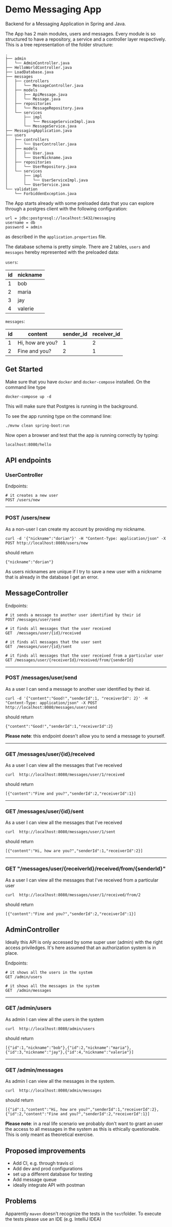 # Demo Messaging App

Backend for a Messaging Application in Spring and Java.

The App has 2 main modules, users and messages. Every module is so structured
to have a repository, a service and a controller layer respectively.
This is a tree representation of the folder structure:
```$xslt
.
├── admin
│   └── AdminController.java
├── HelloWorldController.java
├── LoadDatabase.java
├── messages
│   ├── controllers
│   │   └── MessageController.java
│   ├── models
│   │   ├── ApiMessage.java
│   │   └── Message.java
│   ├── repositories
│   │   └── MessageRepository.java
│   └── services
│       ├── impl
│       │   └── MessageServiceImpl.java
│       └── MessageService.java
├── MessagingApplication.java
├── users
│   ├── controllers
│   │   └── UserController.java
│   ├── models
│   │   ├── User.java
│   │   └── UserNickname.java
│   ├── repositories
│   │   └── UserRepository.java
│   └── services
│       ├── impl
│       │   └── UserServiceImpl.java
│       └── UserService.java
└── validation
    └── ForbiddenException.java

```
The App starts already with some preloaded data that you can explore 
through a postgres client with the following configuration:
```$xslt
url = jdbc:postgresql://localhost:5432/messaging
username = db
password = admin
```
as described in the `application.properties` file.

The database schema is pretty simple. There are 2 tables, `users` and `messages`
hereby represented with the preloaded data:

`users`:

| id          | nickname    |
| ----------- | ----------- |
| 1           | bob         |
| 2           | maria       |
| 3           | jay         |
| 4           | valerie     |

`messages`:

| id          | content           | sender_id | receiver_id |
| ----------- | -----------       | --------- | ----------- |
| 1           | Hi, how are you?  | 1         | 2           |
| 2           | Fine and you?     | 2         | 1           |


## Get Started

Make sure that you have `docker` and `docker-compose` installed.
On the command line type 
```$xslt
docker-compose up -d
```
This will make sure that Postgres is running in the background.


To see the app running type on the command line:
```$xslt
./mvnw clean spring-boot:run
```

Now open a browser and test that the app is running correctly by typing:
```$xslt
localhost:8080/hello
```
## API endpoints
### UserController

Endpoints:
```$xslt
# it creates a new user
POST /users/new
```

---
### POST /users/new

As a non-user I can create my account by providing my nickname.
```$xslt
curl -d '{"nickname":"dorian"}' -H "Content-Type: application/json" -X POST http://localhost:8080/users/new
```
should return
```$xslt
{"nickname":"dorian"}
```

As users nicknames are unique if I try to save a new user with a nickname that is already in the database I get an error.



## MessageController

Endpoints:
```$xslt
# it sends a message to another user identified by their id
POST /messages/user/send

# it finds all messages that the user received
GET  /messages/user/{id}/received

# it finds all messages that the user sent
GET  /messages/user/{id}/sent

# it finds all messages that the user received from a particular user
GET /messages/user/{receiverId}/received/from/{senderId}
```
---
### POST /messages/user/send

As a user I can send a message to another user identified by their id.

```$xslt
curl -d '{"content":"Good!","senderId":1, "receiverId": 2}' -H "Content-Type: application/json" -X POST http://localhost:8080/messages/user/send
```

should return
```$xslt
{"content":"Good!","senderId":1,"receiverId":2}
```
**Please note**: this endpoint doesn't allow you to send a message to yourself.

---
### GET /messages/user/{id}/received

As a user I can view all the messages that I've received

```$xslt
curl  http://localhost:8080/messages/user/1/received
```

should return
```$xslt
[{"content":"Fine and you?","senderId":2,"receiverId":1}]
```
---
### GET /messages/user/{id}/sent

As a user I can view all the messages that I've received

```$xslt
curl  http://localhost:8080/messages/user/1/sent
```

should return
```$xslt
[{"content":"Hi, how are you?","senderId":1,"receiverId":2}]
```
---
### GET "/messages/user/{receiverId}/received/from/{senderId}"

As a user I can view all the messages that I've received from a particular user

```$xslt
curl  http://localhost:8080/messages/user/1/received/from/2
```

should return
```$xslt
[{"content":"Fine and you?","senderId":2,"receiverId":1}]
```
## AdminController

Ideally this API is only accessed by some super user (admin) with the right access priviledges.
It's here assumed that an authorization system is in place.

Endpoints:
```$xslt
# it shows all the users in the system
GET /admin/users

# it shows all the messages in the system
GET  /admin/messages
```
---
### GET /admin/users

As admin I can view all the users in the system

```$xslt
curl  http://localhost:8080/admin/users
```

should return
```$xslt
[{"id":1,"nickname":"bob"},{"id":2,"nickname":"maria"},{"id":3,"nickname":"jay"},{"id":4,"nickname":"valerie"}]
```
---
### GET /admin/messages

As admin I can view all the messages in the system. 

```$xslt
curl  http://localhost:8080/admin/messages
```

should return
```$xslt
[{"id":1,"content":"Hi, how are you?","senderId":1,"receiverId":2},{"id":2,"content":"Fine and you?","senderId":2,"receiverId":1}]
```

**Please note**: in a real life scenario we probably don't want to grant an user the access to all messages in the system as this is ethically questionable. This is only meant as theoretical exercise.


## Proposed improvements
- Add CI, e.g. through travis ci
- Add dev and prod configurations
- set up a different database for testing
- Add message queue
- ideally integrate API with postman

## Problems
Apparently `maven` doesn't recognize the tests in the `test`folder. To execute 
the tests please use an IDE (e.g. IntelliJ IDEA)


